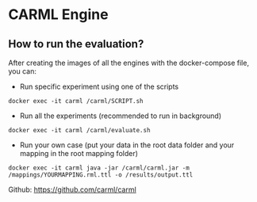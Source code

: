 
# CARML Engine


## How to run the evaluation?
After creating the images of all the engines with the docker-compose file, you can:

- Run specific experiment using one of the scripts
```
docker exec -it carml /carml/SCRIPT.sh
```
- Run all the experiments (recommended to run in background)
```
docker exec -it carml /carml/evaluate.sh
```
- Run your own case (put your data in the root data folder and your mapping in the root mapping folder)
```
docker exec -it carml java -jar /carml/carml.jar -m /mappings/YOURMAPPING.rml.ttl -o /results/output.ttl
```



Github: https://github.com/carml/carml

